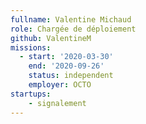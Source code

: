 ```yaml
---
fullname: Valentine Michaud 
role: Chargée de déploiement 
github: ValentineM 
missions: 
  - start: '2020-03-30' 
    end: '2020-09-26' 
    status: independent
    employer: OCTO 
startups: 
    - signalement
--- 
```

